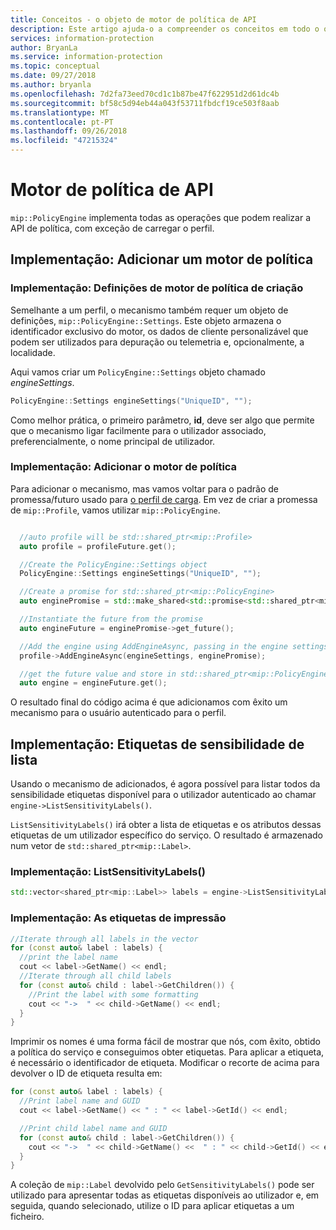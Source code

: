 ```yaml
---
title: Conceitos - o objeto de motor de política de API
description: Este artigo ajuda-o a compreender os conceitos em todo o objeto de motor de política, o que é criada durante a inicialização do aplicativo.
services: information-protection
author: BryanLa
ms.service: information-protection
ms.topic: conceptual
ms.date: 09/27/2018
ms.author: bryanla
ms.openlocfilehash: 7d2fa73eed70cd1c1b87be47f622951d2d61dc4b
ms.sourcegitcommit: bf58c5d94eb44a043f53711fbdcf19ce503f8aab
ms.translationtype: MT
ms.contentlocale: pt-PT
ms.lasthandoff: 09/26/2018
ms.locfileid: "47215324"
---
```

# <a name="policy-api-engine"></a>Motor de política de API

`mip::PolicyEngine` implementa todas as operações que podem realizar a API de política, com exceção de carregar o perfil. 

## <a name="implementation-add-a-policy-engine"></a>Implementação: Adicionar um motor de política

### <a name="implementation-create-policy-engine-settings"></a>Implementação: Definições de motor de política de criação

Semelhante a um perfil, o mecanismo também requer um objeto de definições, `mip::PolicyEngine::Settings`. Este objeto armazena o identificador exclusivo do motor, os dados de cliente personalizável que podem ser utilizados para depuração ou telemetria e, opcionalmente, a localidade.

Aqui vamos criar um `PolicyEngine::Settings` objeto chamado *engineSettings*.

```cpp
PolicyEngine::Settings engineSettings("UniqueID", "");
```

Como melhor prática, o primeiro parâmetro, **id**, deve ser algo que permite que o mecanismo ligar facilmente para o utilizador associado, preferencialmente, o nome principal de utilizador.

### <a name="implementation-add-the-policy-engine"></a>Implementação: Adicionar o motor de política

Para adicionar o mecanismo, mas vamos voltar para o padrão de promessa/futuro usado para [o perfil de carga](). Em vez de criar a promessa de `mip::Profile`, vamos utilizar `mip::PolicyEngine`.

```cpp

  //auto profile will be std::shared_ptr<mip::Profile>
  auto profile = profileFuture.get();

  //Create the PolicyEngine::Settings object
  PolicyEngine::Settings engineSettings("UniqueID", "");

  //Create a promise for std::shared_ptr<mip::PolicyEngine>
  auto enginePromise = std::make_shared<std::promise<std::shared_ptr<mip::PolicyEngine>>>();

  //Instantiate the future from the promise
  auto engineFuture = enginePromise->get_future();

  //Add the engine using AddEngineAsync, passing in the engine settings and the promise
  profile->AddEngineAsync(engineSettings, enginePromise);

  //get the future value and store in std::shared_ptr<mip::PolicyEngine>
  auto engine = engineFuture.get();
```

O resultado final do código acima é que adicionamos com êxito um mecanismo para o usuário autenticado para o perfil.

## <a name="implementation-list-sensitivity-labels"></a>Implementação: Etiquetas de sensibilidade de lista

Usando o mecanismo de adicionados, é agora possível para listar todos da sensibilidade etiquetas disponível para o utilizador autenticado ao chamar `engine->ListSensitivityLabels()`.

`ListSensitivityLabels()` irá obter a lista de etiquetas e os atributos dessas etiquetas de um utilizador específico do serviço. O resultado é armazenado num vetor de `std::shared_ptr<mip::Label>`.

### <a name="implementation-listsensitivitylabels"></a>Implementação: ListSensitivityLabels()

```cpp
std::vector<shared_ptr<mip::Label>> labels = engine->ListSensitivityLabels();
```

### <a name="implementation-print-the-labels"></a>Implementação: As etiquetas de impressão

```cpp
//Iterate through all labels in the vector
for (const auto& label : labels) {
  //print the label name
  cout << label->GetName() << endl;
  //Iterate through all child labels
  for (const auto& child : label->GetChildren()) {
    //Print the label with some formatting
    cout << "->  " << child->GetName() << endl;
  }
}
```

Imprimir os nomes é uma forma fácil de mostrar que nós, com êxito, obtido a política do serviço e conseguimos obter etiquetas. Para aplicar a etiqueta, é necessário o identificador de etiqueta. Modificar o recorte de acima para devolver o ID de etiqueta resulta em:

```cpp
for (const auto& label : labels) {
  //Print label name and GUID
  cout << label->GetName() << " : " << label->GetId() << endl;

  //Print child label name and GUID
  for (const auto& child : label->GetChildren()) {    
    cout << "->  " << child->GetName() <<  " : " << child->GetId() << endl;
  }
}
```

A coleção de `mip::Label` devolvido pelo `GetSensitivityLabels()` pode ser utilizado para apresentar todas as etiquetas disponíveis ao utilizador e, em seguida, quando selecionado, utilize o ID para aplicar etiquetas a um ficheiro.

